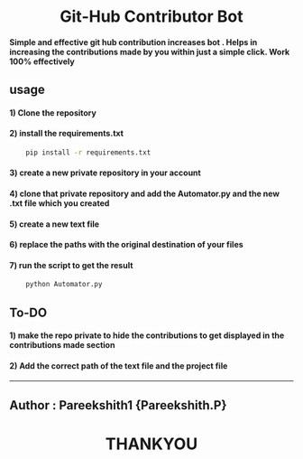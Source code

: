 # <center>Git-Hub Contributor Bot </center>

#### Simple and effective git hub contribution increases bot . Helps in increasing the contributions made by you within just a simple click. <b>Work 100% effectively</b>

## usage

#### 1) Clone the repository

#### 2) install the requirements.txt

```bash
    pip install -r requirements.txt
```

#### 3) create a new private repository in your account

#### 4) clone that private repository and add the <b>Automator.py</b> and the new <b>.txt</b> file which you created

#### 5) create a new text file

#### 6) replace the paths with the original destination of your files

#### 7) run the script to get the result

```bash
    python Automator.py
```

## To-DO

#### 1) make the repo private to hide the contributions to get displayed in the contributions made section

#### 2) Add the correct path of the text file and the project file

---

###

## Author : Pareekshith1 {Pareekshith.P}

# <center>THANKYOU</center>
